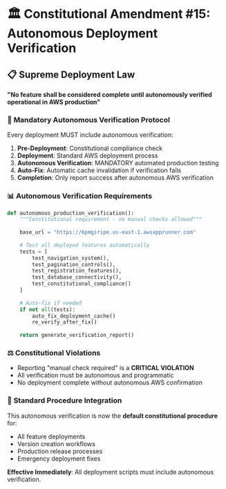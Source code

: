 # 🏛️ Constitutional Amendment #15: Autonomous Deployment Verification

## 📋 **Supreme Deployment Law**
**"No feature shall be considered complete until autonomously verified operational in AWS production"**

### 🤖 **Mandatory Autonomous Verification Protocol**
Every deployment MUST include autonomous verification:

1. **Pre-Deployment**: Constitutional compliance check
2. **Deployment**: Standard AWS deployment process  
3. **Autonomous Verification**: MANDATORY automated production testing
4. **Auto-Fix**: Automatic cache invalidation if verification fails
5. **Completion**: Only report success after autonomous AWS verification

### 📊 **Autonomous Verification Requirements**
```python
def autonomous_production_verification():
    """Constitutional requirement - no manual checks allowed"""
    
    base_url = "https://6pmgiripe.us-east-1.awsapprunner.com"
    
    # Test all deployed features automatically
    tests = [
        test_navigation_system(),
        test_pagination_controls(), 
        test_registration_features(),
        test_database_connectivity(),
        test_constitutional_compliance()
    ]
    
    # Auto-fix if needed
    if not all(tests):
        auto_fix_deployment_cache()
        re_verify_after_fix()
    
    return generate_verification_report()
```

### ⚖️ **Constitutional Violations**
- Reporting "manual check required" is a **CRITICAL VIOLATION**
- All verification must be autonomous and programmatic
- No deployment complete without autonomous AWS confirmation

### 🚨 **Standard Procedure Integration**
This autonomous verification is now the **default constitutional procedure** for:
- All feature deployments
- Version creation workflows
- Production release processes
- Emergency deployment fixes

**Effective Immediately**: All deployment scripts must include autonomous verification.